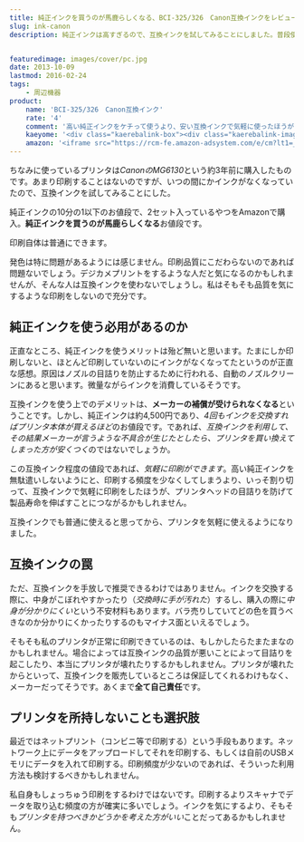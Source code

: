 ```yaml
---
title: 純正インクを買うのが馬鹿らしくなる、BCI-325/326　Canon互換インクをレビュー
slug: ink-canon
description: 純正インクは高すぎるので、互換インクを試してみることにしました。普段使いには問題ない品質だと思います。純正インクで無駄遣いしないように気を使って節約するより、互換インクで気軽に印刷した方がプリンタにとってもいいのかもしれないなと思いました。


featuredimage: images/cover/pc.jpg
date: 2013-10-09
lastmod: 2016-02-24
tags: 
    - 周辺機器
product:
    name: 'BCI-325/326　Canon互換インク'
    rate: '4'
    comment: '高い純正インクをケチって使うより、安い互換インクで気軽に使ったほうがいい気がする。'
    kaeyome: '<div class="kaerebalink-box"><div class="kaerebalink-image"><a href="https://www.amazon.co.jp/exec/obidos/ASIN/B0083PXCGS/illusionspace-22/ref=nosim/" rel="nofollow" target="_blank"><img src="https://ecx.images-amazon.com/images/I/51vHebBUt6L._SL160_.jpg" style="border: none;" /></a></div><div class="kaerebalink-info"><div class="kaerebalink-name"><a href="https://www.amazon.co.jp/exec/obidos/ASIN/B0083PXCGS/illusionspace-22/ref=nosim/" rel="nofollow" target="_blank">【BCI-325/326canon互換インク】6色セット×2パック</a><div class="kaerebalink-powered-date">posted with <a href="https://kaereba.com" rel="nofollow" target="_blank">カエレバ</a></div></div><div class="kaerebalink-detail"> ノーブランド     </div><div class="kaerebalink-link1"><div class="shoplinkamazon"><a href="https://www.amazon.co.jp/gp/search?keywords=BCI-325%2F326%81%40canon%81%40%8C%DD%8A%B7%83C%83%93%83N%81%406%90F%83Z%83b%83g%81%7E2%83p%83b%83N&__mk_ja_JP=%83J%83%5E%83J%83i&tag=illusionspace-22" rel="nofollow" target="_blank" title="アマゾン" >Amazonで購入</a></div><div class="shoplinkrakuten"><a href="https://hb.afl.rakuten.co.jp/hgc/0e95387f.f2aef20d.0e953880.25e412bd/?pc=http%3A%2F%2Fsearch.rakuten.co.jp%2Fsearch%2Fmall%2FBCI-325%252F326%25E3%2580%2580canon%25E3%2580%2580%25E4%25BA%2592%25E6%258F%259B%25E3%2582%25A4%25E3%2583%25B3%25E3%2582%25AF%25E3%2580%25806%25E8%2589%25B2%25E3%2582%25BB%25E3%2583%2583%25E3%2583%2588%25C3%25972%25E3%2583%2591%25E3%2583%2583%25E3%2582%25AF%2F-%2Ff.1-p.1-s.1-sf.0-st.A-v.2%3Fx%3D0%26scid%3Daf_ich_link_urltxt%26m%3Dhttp%3A%2F%2Fm.rakuten.co.jp%2F" rel="nofollow" target="_blank" title="楽天市場" >楽天市場で購入</a></div></div></div><div class="booklink-footer" style="clear: left"></div></div>'
    amazon: '<iframe src="https://rcm-fe.amazon-adsystem.com/e/cm?lt1=_blank&bc1=000000&IS2=1&bg1=FFFFFF&fc1=000000&lc1=0000FF&t=illusionspace-22&o=9&p=8&l=as4&m=amazon&f=ifr&ref=ss_til&asins=B0083PXCGS" style="width:120px;height:240px;" scrolling="no" marginwidth="0" marginheight="0" frameborder="0"></iframe>'
---
```


ちなみに使っているプリンタは<em>CanonのMG6130</em>という約3年前に購入したものです。あまり印刷することはないのですが、いつの間にかインクがなくなっていたので、互換インクを試してみることにした。

純正インクの10分の1以下のお値段で、2セット入っているやつをAmazonで購入。<strong>純正インクを買うのが馬鹿らしくなる</strong>お値段です。

印刷自体は普通にできます。

発色は特に問題があるようには感じません。印刷品質にこだわらないのであれば問題ないでしょう。デジカメプリントをするような人だと気になるのかもしれませんが、そんな人は互換インクを使わないでしょうし。私はそもそも品質を気にするような印刷をしないので充分です。


## 純正インクを使う必用があるのか


正直なところ、純正インクを使うメリットは殆ど無いと思います。たまにしか印刷しないと、ほとんど印刷していないのにインクがなくなってたというのが正直な感想。原因はノズルの目詰りを防止するために行われる、自動のノズルクリーンにあると思います。微量ながらインクを消費しているそうです。

互換インクを使う上でのデメリットは、<strong>メーカーの補償が受けられなくなる</strong>ということです。しかし、純正インクは約4,500円であり、<em>4回もインクを交換すればプリンタ本体が買えるほど</em>のお値段です。であれば、<em>互換インクを利用して、その結果メーカーが言うような不具合が生じたとしたら、プリンタを買い換えてしまった方が安くつく</em>のではないでしょうか。

この互換インク程度の値段であれば、<em>気軽に印刷ができます</em>。高い純正インクを無駄遣いしないようにと、印刷する頻度を少なくしてしまうより、いっそ割り切って、互換インクで気軽に印刷をしたほうが、プリンタヘッドの目詰りを防げて製品寿命を伸ばすことにつながるかもしれません。

互換インクでも普通に使えると思ってから、プリンタを気軽に使えるようになりました。


## 互換インクの罠


ただ、互換インクを手放しで推奨できるわけではありません。インクを交換する際に、中身がこぼれやすかったり（<em>交換時に手が汚れた</em>）するし、購入の際に<em>中身が分かりにくい</em>という不安材料もあります。バラ売りしていてどの色を買うべきなのか分かりにくかったりするのもマイナス面といえるでしょう。

そもそも私のプリンタが正常に印刷できているのは、もしかしたらたまたまなのかもしれません。場合によっては互換インクの品質が悪いことによって目詰りを起こしたり、本当にプリンタが壊れたりするかもしれません。プリンタが壊れたからといって、互換インクを販売しているところは保証してくれるわけもなく、メーカーだってそうです。あくまで<strong>全て自己責任</strong>です。


## プリンタを所持しないことも選択肢


最近ではネットプリント（コンビニ等で印刷する）という手段もあります。ネットワーク上にデータをアップロードしてそれを印刷する、もしくは自前のUSBメモリにデータを入れて印刷する。印刷頻度が少ないのであれば、そういった利用方法も検討するべきかもしれません。

私自身もしょっちゅう印刷をするわけではないです。印刷するよりスキャナでデータを取り込む頻度の方が確実に多いでしょう。インクを気にするより、そもそも<em>プリンタを持つべきかどうかを考えた方がいい</em>ことだってあるかもしれません。


  